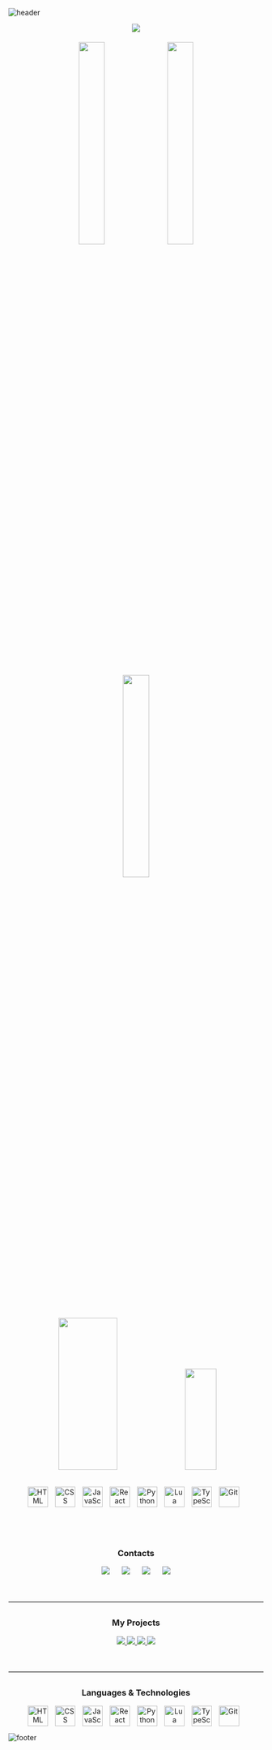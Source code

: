 ![header](https://capsule-render.vercel.app/api?type=waving&color=2C2D7A&text=Be%20welcome!&fontSize=70&fontColor=F5F5F5&height=300&section=header&fontAlign=50&fontAlignY=50&font=Fira%20Code&width=100%)

<p align="center">
  <img src="https://readme-typing-svg.herokuapp.com/?font=Fira%20Code&size=30&color=F5F5F5&vCenter=true&lines=Hello%2C+I'm+Emanuel!" />
</p>

<div align="center" style="margin-top: 20px;">
  <img src="http://github-profile-summary-cards.vercel.app/api/cards/stats?username=emTeixeira&theme=tokyonight" width="32%" style="margin: 0 1%; display: inline-block;" />
  <img src="http://github-profile-summary-cards.vercel.app/api/cards/repos-per-language?username=emTeixeira&theme=tokyonight" width="32%" style="margin: 0 1%; display: inline-block;" />
  <img src="http://github-profile-summary-cards.vercel.app/api/cards/productive-time?username=emTeixeira&theme=tokyonight&utcOffset=8" width="32%" style="margin: 0 1%; display: inline-block;" />
</div>

<div align="center" style="margin-top: 20px;">
  <img src="http://github-profile-summary-cards.vercel.app/api/cards/profile-details?username=emTeixeira&theme=tokyonight" width="48%" height="300" style="margin: 0 1%; display: inline-block;" />
  <a href="https://git.io/streak-stats">
    <img src="https://streak-stats.demolab.com?user=emTeixeira&theme=tokyonight&hide_border=true" width="35%" height="200" style="margin: 0 1%; display: inline-block;" />
  </a>
</div>

<p align="center" style="margin-top: 30px;">
  <img align="center" alt="HTML" title="HTML" width="40px" style="padding-right: 10px;" src="https://cdn.jsdelivr.net/gh/devicons/devicon@latest/icons/html5/html5-original.svg" />
  <img align="center" alt="CSS" title="CSS" width="40px" style="padding-right: 10px;" src="https://cdn.jsdelivr.net/gh/devicons/devicon@latest/icons/css3/css3-original.svg" />
  <img align="center" alt="JavaScript" title="JavaScript" width="40px" style="padding-right: 10px;" src="https://cdn.jsdelivr.net/gh/devicons/devicon@latest/icons/javascript/javascript-original.svg" />
  <img align="center" alt="React" title="React" width="40px" style="padding-right: 10px;" src="https://cdn.jsdelivr.net/gh/devicons/devicon@latest/icons/react/react-original.svg" />
  <img align="center" alt="Python" title="Python" width="40px" style="padding-right: 10px;" src="https://cdn.jsdelivr.net/gh/devicons/devicon@latest/icons/python/python-original.svg" />
  <img align="center" alt="Lua" title="Lua" width="40px" style="padding-right: 10px;" src="https://cdn.jsdelivr.net/gh/devicons/devicon@latest/icons/lua/lua-original.svg" />
  <img align="center" alt="TypeScript" title="TypeScript" width="40px" style="padding-right: 10px;" src="https://cdn.jsdelivr.net/gh/devicons/devicon@latest/icons/typescript/typescript-original.svg" />
  <img align="center" alt="Git" title="Git" width="40px" style="padding-right: 10px;" src="https://cdn.jsdelivr.net/gh/devicons/devicon@latest/icons/git/git-original.svg" />
</p>

<p align="center" style="margin-bottom: 20px;">&nbsp;</p>

<h3 align="center" style="margin-top: 50px;">Contacts</h3>

<p align="center" style="margin-bottom: 30px;">
  <a href="mailto:emanuelteixeira.dev@gmail.com" style="text-decoration: none; margin-right: 20px;">
    <img src="https://img.shields.io/badge/Gmail-000000?style=flat&logo=Gmail&logoColor=fff" />
  </a>
  <a href="https://www.linkedin.com/in/emanuel-coder/" style="text-decoration: none; margin-right: 20px;">
    <img src="https://img.shields.io/badge/Linkedin-000000?style=flat&logo=Linkedin&logoColor=fff" />
  </a>
  <a href="https://www.instagram.com/em.teixeira/" style="text-decoration: none; margin-right: 20px;">
    <img src="https://img.shields.io/badge/Instagram-000000?style=flat&logo=Instagram&logoColor=fff" />
  </a>
  <a href="https://discordapp.com/users/7h3_leave" style="text-decoration: none;">
    <img src="https://img.shields.io/badge/Discord-000000?style=flat&logo=Discord&logoColor=fff" />
  </a>
</p>

<hr style="border-top: 1px solid #bbb; margin-top: 50px;">

<h3 align="center" style="margin-top: 30px;">My Projects</h3>

<p align="center">
  <a href="https://github.com/emTeixeira/leave-store">
    <img src="https://github-readme-stats.vercel.app/api/pin?username=emTeixeira&repo=leave-store&theme=tokyonight" />
  </a>
  <a href="https://github.com/emTeixeira/crocmaria-dashboard">
    <img src="https://github-readme-stats.vercel.app/api/pin?username=emTeixeira&repo=crocmaria-dashboard&theme=tokyonight" />
  </a>
  <a href="https://github.com/emTeixeira/leave-downloader">
    <img src="https://github-readme-stats.vercel.app/api/pin?username=emTeixeira&repo=leave-downloader&theme=tokyonight" />
  </a>
  <a href="https://github.com/emTeixeira/pdf-editor">
    <img src="https://github-readme-stats.vercel.app/api/pin?username=emTeixeira&repo=pdf-editor&theme=tokyonight" />
  </a>
</p>

<hr style="border-top: 1px solid #bbb; margin-top: 50px;">

<h3 align="center" style="margin-top: 30px;">Languages & Technologies</h3>

<p align="center">
  <img align="center" alt="HTML" title="HTML" width="40px" style="padding-right: 10px;" src="https://cdn.jsdelivr.net/gh/devicons/devicon@latest/icons/html5/html5-original.svg" />
  <img align="center" alt="CSS" title="CSS" width="40px" style="padding-right: 10px;" src="https://cdn.jsdelivr.net/gh/devicons/devicon@latest/icons/css3/css3-original.svg" />
  <img align="center" alt="JavaScript" title="JavaScript" width="40px" style="padding-right: 10px;" src="https://cdn.jsdelivr.net/gh/devicons/devicon@latest/icons/javascript/javascript-original.svg" />
  <img align="center" alt="React" title="React" width="40px" style="padding-right: 10px;" src="https://cdn.jsdelivr.net/gh/devicons/devicon@latest/icons/react/react-original.svg" />
  <img align="center" alt="Python" title="Python" width="40px" style="padding-right: 10px;" src="https://cdn.jsdelivr.net/gh/devicons/devicon@latest/icons/python/python-original.svg" />
  <img align="center" alt="Lua" title="Lua" width="40px" style="padding-right: 10px;" src="https://cdn.jsdelivr.net/gh/devicons/devicon@latest/icons/lua/lua-original.svg" />
  <img align="center" alt="TypeScript" title="TypeScript" width="40px" style="padding-right: 10px;" src="https://cdn.jsdelivr.net/gh/devicons/devicon@latest/icons/typescript/typescript-original.svg" />
  <img align="center" alt="Git" title="Git" width="40px" style="padding-right: 10px;" src="https://cdn.jsdelivr.net/gh/devicons/devicon@latest/icons/git/git-original.svg" />
</p>

![footer](https://capsule-render.vercel.app/api?type=waving&color=2C2D7A&height=100&section=footer&animation=fadeIn&width=100%)
